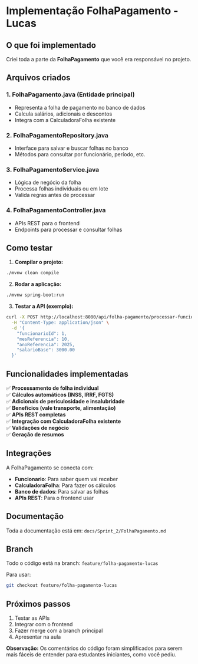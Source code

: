 # Implementação FolhaPagamento - Lucas

## O que foi implementado

Criei toda a parte da **FolhaPagamento** que você era responsável no projeto. 

## Arquivos criados

### 1. **FolhaPagamento.java** (Entidade principal)
- Representa a folha de pagamento no banco de dados
- Calcula salários, adicionais e descontos
- Integra com a CalculadoraFolha existente

### 2. **FolhaPagamentoRepository.java** 
- Interface para salvar e buscar folhas no banco
- Métodos para consultar por funcionário, período, etc.

### 3. **FolhaPagamentoService.java**
- Lógica de negócio da folha
- Processa folhas individuais ou em lote
- Valida regras antes de processar

### 4. **FolhaPagamentoController.java**
- APIs REST para o frontend
- Endpoints para processar e consultar folhas

## Como testar

1. **Compilar o projeto:**
```bash
./mvnw clean compile
```

2. **Rodar a aplicação:**
```bash
./mvnw spring-boot:run
```

3. **Testar a API (exemplo):**
```bash
curl -X POST http://localhost:8080/api/folha-pagamento/processar-funcionario \
  -H "Content-Type: application/json" \
  -d '{
    "funcionarioId": 1,
    "mesReferencia": 10,
    "anoReferencia": 2025,
    "salarioBase": 3000.00
  }'
```

## Funcionalidades implementadas

✅ **Processamento de folha individual**  
✅ **Cálculos automáticos (INSS, IRRF, FGTS)**  
✅ **Adicionais de periculosidade e insalubridade**  
✅ **Benefícios (vale transporte, alimentação)**  
✅ **APIs REST completas**  
✅ **Integração com CalculadoraFolha existente**  
✅ **Validações de negócio**  
✅ **Geração de resumos**  

## Integrações

A FolhaPagamento se conecta com:
- **Funcionario**: Para saber quem vai receber
- **CalculadoraFolha**: Para fazer os cálculos
- **Banco de dados**: Para salvar as folhas
- **APIs REST**: Para o frontend usar

## Documentação

Toda a documentação está em: `docs/Sprint_2/FolhaPagamento.md`

## Branch

Todo o código está na branch: `feature/folha-pagamento-lucas`

Para usar:
```bash
git checkout feature/folha-pagamento-lucas
```

## Próximos passos

1. Testar as APIs
2. Integrar com o frontend
3. Fazer merge com a branch principal
4. Apresentar na aula

**Observação:** Os comentários do código foram simplificados para serem mais fáceis de entender para estudantes iniciantes, como você pediu.